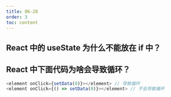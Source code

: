 ```yaml
---
title: 06-28
order: 3
toc: content
---
```


## React 中的 useState 为什么不能放在 if 中？

## React 中下面代码为啥会导致循环？

```js
<element onClick={setData(0)}></element> // 导致循环
<element onClick={() => setData(0)}></element> // 不会导致循环
```
